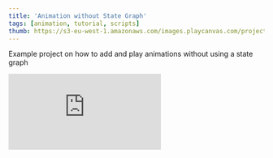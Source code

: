 ```yaml
---
title: 'Animation without State Graph'
tags: [animation, tutorial, scripts]
thumb: https://s3-eu-west-1.amazonaws.com/images.playcanvas.com/projects/12/841793/1ED6A8-image-75.jpg
---
```


Example project on how to add and play animations without using a state graph
<div className="iframe-container">
    <iframe loading="lazy" src="https://playcanv.as/p/xrWromyG/" title="Animation without State Graph" webkitallowfullscreen="true" mozallowfullscreen="true" allow="autoplay" allowfullscreen="true" allowvr="" scrolling="no" frameborder="0" />
</div>
